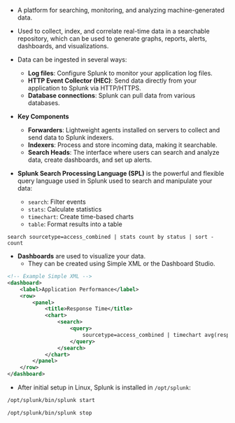- A platform for searching, monitoring, and analyzing machine-generated data.
- Used to collect, index, and correlate real-time data in a searchable repository, which can be used to generate graphs, reports, alerts, dashboards, and visualizations.

- Data can be ingested in several ways:
    - **Log files**: Configure Splunk to monitor your application log files.
    - **HTTP Event Collector (HEC)**: Send data directly from your application to Splunk via HTTP/HTTPS.
    - **Database connections**: Splunk can pull data from various databases.

- **Key Components**
    - **Forwarders**: Lightweight agents installed on servers to collect and send data to Splunk indexers.
    - **Indexers**: Process and store incoming data, making it searchable.
    - **Search Heads**: The interface where users can search and analyze data, create dashboards, and set up alerts.

- **Splunk Search Processing Language (SPL)** is the powerful and flexible query language used in Splunk used to search and manipulate your data:
    - `search`: Filter events
    - `stats`: Calculate statistics
    - `timechart`: Create time-based charts
    - `table`: Format results into a table

```spl
search sourcetype=access_combined | stats count by status | sort -count
```

- **Dashboards** are used to visualize your data.
    - They can be created using Simple XML or the Dashboard Studio.

```xml
<!-- Example Simple XML -->
<dashboard>
    <label>Application Performance</label>
    <row>
        <panel>
            <title>Response Time</title>
            <chart>
                <search>
                    <query>
                        sourcetype=access_combined | timechart avg(response_time) by endpoint
                    </query>
                </search>
            </chart>
        </panel>
    </row>
</dashboard>
```

- After initial setup in Linux, Splunk is installed in `/opt/splunk`:

```bash
/opt/splunk/bin/splunk start

/opt/splunk/bin/splunk stop
```
